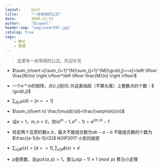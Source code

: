 ```yaml
---
layout:     post
title:      "一些常用的公式"
date:       9999-12-31
author:     "Dispwnl"
header-img: "img/used/997.jpg"
catalog: true
tags:
    - 数论
    - 整理
---
```

>这里有一些常用的公式。欢迎补充


- $\sum_{n\vert x}\sum_{i=1}^{N}\sum_{j=1}^{M}[\gcd(i,j)==x]=\left \lfloor \frac{N}{n} \right \rfloor*\left \lfloor \frac{M}{n} \right \rfloor$

- 一个$n*m$的矩阵，点$(i,j)$到$(0,0)$这条线段（不算头尾）上整数点的个数：$ \gcd(i,j)$

- $\sum_{d\vert n} \mu(d)=[n==1]$

- $\sum_{d\vert n} \frac{\mu(d)}{d}=\frac{\varphi(n)}{n}$

- 设$a>1$，$m,n>0$，则$(a^m-1,a^n-1)=a^{(m,n)}-1$

- 给定两个互质的数$a,b$，最大不能组合数为$ab-a-b$
不能组合数的个数为$\frac{(a-1)(b-1)}{2}$
NOIP2017 小凯的疑惑

- $\sum_{x\vert d}\mu(x)=[d==1],\sum_{x\vert d}\phi(x)=d$

- $p$是质数，且$\gcd(a,p)=1$，那么$a(p-1)\equiv 1\pmod {p}$
费马小定理

